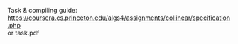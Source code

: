 Task & compiling guide: \
https://coursera.cs.princeton.edu/algs4/assignments/collinear/specification.php \
or task.pdf
